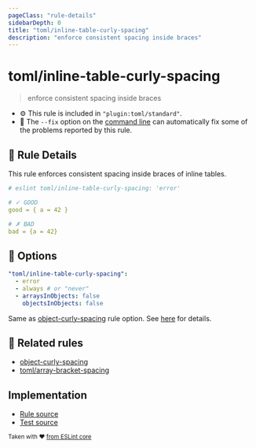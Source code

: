 ```yaml
---
pageClass: "rule-details"
sidebarDepth: 0
title: "toml/inline-table-curly-spacing"
description: "enforce consistent spacing inside braces"
---
```

# toml/inline-table-curly-spacing

> enforce consistent spacing inside braces

- :gear: This rule is included in `"plugin:toml/standard"`.
- :wrench: The `--fix` option on the [command line](https://eslint.org/docs/user-guide/command-line-interface#fixing-problems) can automatically fix some of the problems reported by this rule.

## :book: Rule Details

This rule enforces consistent spacing inside braces of inline tables.

<eslint-code-block fix>

<!-- eslint-skip -->

```yaml
# eslint toml/inline-table-curly-spacing: 'error'

# ✓ GOOD
good = { a = 42 }

# ✗ BAD
bad = {a = 42}
```

</eslint-code-block>

## :wrench: Options

```yaml
"toml/inline-table-curly-spacing":
  - error
  - always # or "never"
  - arraysInObjects: false
    objectsInObjects: false
```

Same as [object-curly-spacing] rule option. See [here](https://eslint.org/docs/rules/object-curly-spacing#options) for details.

## :couple: Related rules

- [object-curly-spacing]
- [toml/array-bracket-spacing]

[object-curly-spacing]: https://eslint.org/docs/rules/object-curly-spacing
[toml/array-bracket-spacing]: ./array-bracket-spacing.md

## Implementation

- [Rule source](https://github.com/ota-meshi/eslint-plugin-toml/blob/main/src/rules/inline-table-curly-spacing.ts)
- [Test source](https://github.com/ota-meshi/eslint-plugin-toml/blob/main/tests/src/rules/inline-table-curly-spacing.js)

<sup>Taken with ❤️ [from ESLint core](https://eslint.org/docs/rules/object-curly-spacing)</sup>

